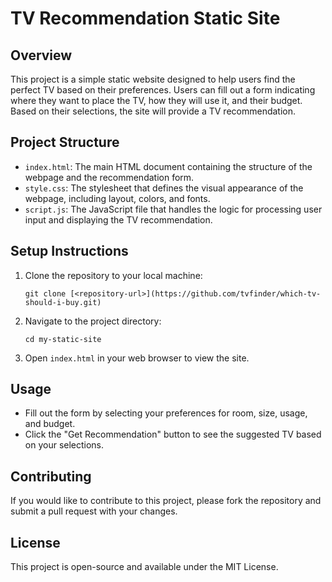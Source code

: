 # TV Recommendation Static Site

## Overview
This project is a simple static website designed to help users find the perfect TV based on their preferences. Users can fill out a form indicating where they want to place the TV, how they will use it, and their budget. Based on their selections, the site will provide a TV recommendation.

## Project Structure
- `index.html`: The main HTML document containing the structure of the webpage and the recommendation form.
- `style.css`: The stylesheet that defines the visual appearance of the webpage, including layout, colors, and fonts.
- `script.js`: The JavaScript file that handles the logic for processing user input and displaying the TV recommendation.

## Setup Instructions
1. Clone the repository to your local machine:
   ```
   git clone [<repository-url>](https://github.com/tvfinder/which-tv-should-i-buy.git)
   ```
2. Navigate to the project directory:
   ```
   cd my-static-site
   ```
3. Open `index.html` in your web browser to view the site.

## Usage
- Fill out the form by selecting your preferences for room, size, usage, and budget.
- Click the "Get Recommendation" button to see the suggested TV based on your selections.

## Contributing
If you would like to contribute to this project, please fork the repository and submit a pull request with your changes.

## License
This project is open-source and available under the MIT License.
